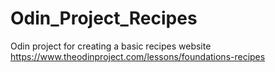 # Odin_Project_Recipes
Odin project for creating a basic recipes website
https://www.theodinproject.com/lessons/foundations-recipes
